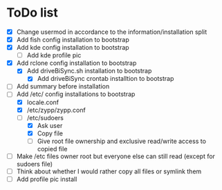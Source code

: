 # ToDo list

- [x] Change usermod in accordance to the information/installation split
- [x] Add fish config installation to bootstrap
- [x] Add kde config installation to bootstrap
    - [ ] Add kde profile pic
- [x] Add rclone config installation to bootstrap
    - [x] Add driveBiSync.sh installation to bootstrap
        - [x] Add driveBiSync crontab installtion to bootstrap
- [ ] Add summary before installation
- [ ] Add /etc/ config installations to bootstrap
    - [x] locale.conf
    - [x] /etc/zypp/zypp.conf
    - [ ] /etc/sudoers
        - [x] Ask user
        - [x] Copy file
        - [ ] Give root file ownership and exclusive read/write access to copied file
- [ ] Make /etc files owner root but everyone else can still read (except for sudoers file)
- [ ] Think about whether I would rather copy all files or symlink them
- [ ] Add profile pic install